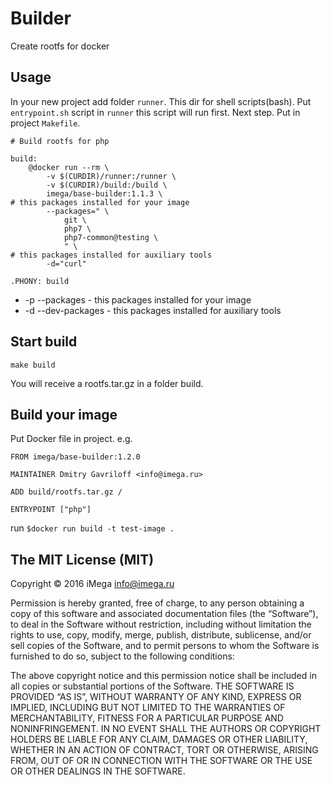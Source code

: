 # Builder

Create rootfs for docker

## Usage

In your new project add folder `runner`. This dir for shell scripts(bash). Put `entrypoint.sh` script in `runner` this script will run first.
Next step. Put in project `Makefile`.

```
# Build rootfs for php

build:
	@docker run --rm \
		-v $(CURDIR)/runner:/runner \
		-v $(CURDIR)/build:/build \
		imega/base-builder:1.1.3 \
# this packages installed for your image
		--packages=" \
			git \
			php7 \
			php7-common@testing \
			" \
# this packages installed for auxiliary tools
		-d="curl"

.PHONY: build
```

  * -p --packages - this packages installed for your image
  * -d --dev-packages - this packages installed for auxiliary tools

## Start build

`make build`

You will receive a rootfs.tar.gz in a folder build.

## Build your image

Put Docker file in project. e.g.

```
FROM imega/base-builder:1.2.0

MAINTAINER Dmitry Gavriloff <info@imega.ru>

ADD build/rootfs.tar.gz /

ENTRYPOINT ["php"]
```

run `$docker run build -t test-image .`

## The MIT License (MIT)

Copyright © 2016 iMega <info@imega.ru>

Permission is hereby granted, free of charge, to any person obtaining a copy of this software and associated documentation files (the “Software”), to deal in the Software without restriction, including without limitation the rights to use, copy, modify, merge, publish, distribute, sublicense, and/or sell copies of the Software, and to permit persons to whom the Software is furnished to do so, subject to the following conditions:

The above copyright notice and this permission notice shall be included in all copies or substantial portions of the Software.
THE SOFTWARE IS PROVIDED “AS IS”, WITHOUT WARRANTY OF ANY KIND, EXPRESS OR IMPLIED, INCLUDING BUT NOT LIMITED TO THE WARRANTIES OF MERCHANTABILITY, FITNESS FOR A PARTICULAR PURPOSE AND NONINFRINGEMENT. IN NO EVENT SHALL THE AUTHORS OR COPYRIGHT HOLDERS BE LIABLE FOR ANY CLAIM, DAMAGES OR OTHER LIABILITY, WHETHER IN AN ACTION OF CONTRACT, TORT OR OTHERWISE, ARISING FROM, OUT OF OR IN CONNECTION WITH THE SOFTWARE OR THE USE OR OTHER DEALINGS IN THE SOFTWARE.
